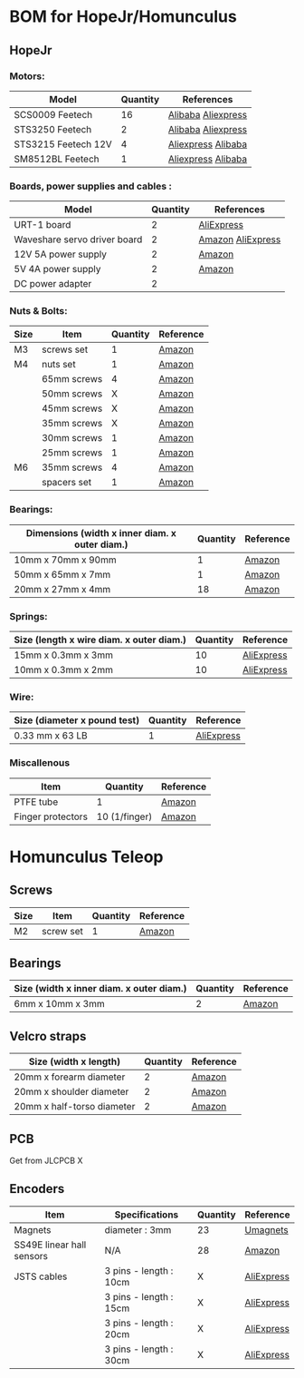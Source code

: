 BOM for HopeJr/Homunculus
========================

## HopeJr

### Motors:

| Model            | Quantity  | References |
|------------------|---------|------------|
| SCS0009 Feetech  | 16      | [Alibaba](https://www.alibaba.com/product-detail/Feetech-Scs0009-Servo-Core-Motor-0_1601260621032.html?spm=a2700.galleryofferlist.normal_offer.5.5e7c13a0XTxJZw) [Aliexpress](https://fr.aliexpress.com/item/1005008869191632.html?spm=a2g0o.productlist.main.1.59137b4d5ODkpH&algo_pvid=0dbf48c4-0888-4775-a964-660a5fb3d6bc&algo_exp_id=0dbf48c4-0888-4775-a964-660a5fb3d6bc-0&pdp_ext_f=%7B%22order%22%3A%226%22%2C%22eval%22%3A%221%22%7D&pdp_npi=4%40dis%21EUR%218.42%217.39%21%21%219.36%218.21%21%4021038df617490543614042614e330a%2112000047023515628%21sea%21FR%210%21ABX&curPageLogUid=63zKgeGaefFV&utparam-url=scene%3Asearch%7Cquery_from%3A)
| STS3250 Feetech  | 2       | [Alibaba](https://www.alibaba.com/product-detail/Feetech-STS3250-12V-50KG-Magnetic-Encoder_1601406488870.html?spm=a2700.galleryofferlist.normal_offer.d_price.2efc13a0wDnZxw) [Aliexpress](https://fr.aliexpress.com/item/1005008926395265.html?spm=a2g0o.productlist.main.2.35861365pBIyFy&algo_pvid=7c3843a8-a37b-4893-a143-4452bb5a4694&algo_exp_id=7c3843a8-a37b-4893-a143-4452bb5a4694-1&pdp_ext_f=%7B%22order%22%3A%2228%22%2C%22eval%22%3A%221%22%2C%22orig_sl_item_id%22%3A%221005008926395265%22%2C%22orig_item_id%22%3A%221005008694980324%22%7D&pdp_npi=4%40dis%21EUR%2162.37%2161.99%21%21%2169.36%2168.93%21%4021038e6617490545417431390e5e1c%2112000047229459771%21sea%21FR%210%21ABX&curPageLogUid=UpwbcMOQ7Gjl&utparam-url=scene%3Asearch%7Cquery_from%3A)
| STS3215 Feetech 12V | 4 | [Aliexpress](https://fr.aliexpress.com/item/1005008742699758.html?spm=a2g0o.productlist.main.2.32912dffXloWDi&algo_pvid=6e9fc361-4144-407f-8441-3a785d3c28b3&algo_exp_id=6e9fc361-4144-407f-8441-3a785d3c28b3-1&pdp_ext_f=%7B%22order%22%3A%2234%22%2C%22eval%22%3A%221%22%7D&pdp_npi=4%40dis%21EUR%217.89%217.39%21%21%218.77%218.21%21%402103835c17490548315058792e3bf0%2112000046482045592%21sea%21FR%210%21ABX&curPageLogUid=ve5xiXTCtbAf&utparam-url=scene%3Asearch%7Cquery_from%3A) [Alibaba](https://www.alibaba.com/product-detail/Feetech-STS3215-SO-ARM100-Servo-12V_1601454342129.html?spm=a2700.galleryofferlist.normal_offer.d_title.66be13a0KgLtVj)
| SM8512BL Feetech | 1       | [Aliexpress](https://fr.aliexpress.com/item/1005008461199168.html?spm=a2g0o.productlist.main.1.51392fd4srxm6Y&algo_pvid=00e0eefa-ae3a-4bb2-ab01-84ec0276fde8&algo_exp_id=00e0eefa-ae3a-4bb2-ab01-84ec0276fde8-0&pdp_ext_f=%7B%22order%22%3A%22-1%22%2C%22eval%22%3A%221%22%7D&pdp_npi=4%40dis%21EUR%21484.99%21484.99%21%21%213873.74%213873.74%21%402103864c17490660354148284e4f7c%2112000045232446049%21sea%21FR%210%21ABX&curPageLogUid=DpB1jzTFNdy6&utparam-url=scene%3Asearch%7Cquery_from%3A) [Alibaba](https://www.alibaba.com/product-detail/12V-24V-85kg-8-Nm-High_1600896859788.html?spm=a2700.galleryofferlist.normal_offer.d_price.6d5513a0PirZbv)

### Boards, power supplies and cables :

| Model            | Quantity  | References |
|------------------|---------|------------|
| URT-1 board       | 2    | [AliExpress](https://fr.aliexpress.com/item/1005008295936678.html?spm=a2g0o.productlist.main.6.9e7156bc1NdD9y&algo_pvid=95d62ddb-afef-4601-901d-54f76de59d0e&algo_exp_id=95d62ddb-afef-4601-901d-54f76de59d0e-5&pdp_ext_f=%7B%22order%22%3A%225%22%2C%22eval%22%3A%221%22%7D&pdp_npi=4%40dis%21EUR%218.89%218.89%21%21%219.91%219.91%21%40211b6c1717491141782881954e8372%2112000044526097191%21sea%21FR%210%21ABX&curPageLogUid=WBixA7esURQq&utparam-url=scene%3Asearch%7Cquery_from%3A)
| Waveshare servo driver board     | 2  | [Amazon](https://amzn.eu/d/hYl6g60) [AliExpress](https://fr.aliexpress.com/item/1005006054189812.html?gatewayAdapt=glo2fra)
| 12V 5A power supply | 2    | [Amazon](https://amzn.eu/d/9yNCEuk)
| 5V 4A power supply | 2     | [Amazon](https://amzn.eu/d/9IXxrc8)
| DC power adapter | 2 |

### Nuts & Bolts:

| Size | Item | Quantity | Reference
|-|-|-|-
| M3 | screws set | 1 | [Amazon](https://amzn.eu/d/io5NaX3)
| M4 | nuts set    | 1 | [Amazon](https://www.amazon.fr/-/en/dp/B0D1V96WXT)
|| 65mm screws | 4 | [Amazon](https://amzn.eu/d/41AhVIU)
|| 50mm screws | X |[Amazon](https://amzn.eu/d/8G91txy)
|| 45mm screws | X |[Amazon](https://amzn.eu/d/9xu0pLa)
|| 35mm screws | X |[Amazon](https://amzn.eu/d/c5xaClV)
|| 30mm screws | 1 |[Amazon](https://amzn.eu/d/7kudpAo)
|| 25mm screws | 1 |[Amazon](https://amzn.eu/d/2BEgJFc)
| M6 | 35mm screws | 4 | [Amazon](https://amzn.eu/d/dzNhSkJ)
|| spacers set | 1 | [Amazon](https://www.amazon.fr/dp/B0D8H3M26T)

### Bearings:

| Dimensions (width x inner diam. x outer diam.) | Quantity | Reference
|-|-|-
| 10mm x 70mm x 90mm | 1 | [Amazon](https://amzn.eu/d/8Xz7m4C)
| 50mm x 65mm x 7mm | 1 | [Amazon](https://amzn.eu/d/1xOo8re)
| 20mm x 27mm x 4mm | 18 | [Amazon](https://amzn.eu/d/9LXO205)

### Springs: 

| Size (length x wire diam. x outer diam.) | Quantity | Reference
|-|-|-
| 15mm x 0.3mm x 3mm | 10 | [AliExpress](https://fr.aliexpress.com/item/4000250320601.html?spm=a2g0o.order_detail.order_detail_item.4.107d7d56n91gFK&gatewayAdapt=glo2fra)
| 10mm x 0.3mm x 2mm | 10 | [AliExpress](https://fr.aliexpress.com/item/4000250320601.html?spm=a2g0o.order_detail.order_detail_item.4.107d7d56n91gFK&gatewayAdapt=glo2fra)

### Wire:

| Size (diameter x pound test) | Quantity | Reference
|-|-|-
|0.33 mm x 63 LB | 1 | [AliExpress](https://fr.aliexpress.com/item/1005002939956976.html?spm=a2g0o.productlist.main.1.4f70ad5eZmSTta&algo_pvid=d6f5447a-fb1b-47e3-98e2-6e60bac619a8&algo_exp_id=d6f5447a-fb1b-47e3-98e2-6e60bac619a8-0&pdp_ext_f=%7B%22order%22%3A%2257%22%2C%22eval%22%3A%221%22%7D&pdp_npi=4%40dis%21EUR%2116.19%2116.19%21%21%2117.75%2117.75%21%4021038e6617470664317737685e1bc4%2112000034219234547%21sea%21FR%216318966755%21X&curPageLogUid=t60A8Jjhk0Av&utparam-url=scene%3Asearch%7Cquery_from%3A)
 

### Miscallenous

|Item| Quantity | Reference
|-|-|-
| PTFE tube | 1 | [Amazon](https://amzn.eu/d/fZaQyIG)
| Finger protectors | 10 (1/finger) | [Amazon](https://amzn.eu/d/dV4cPsd)

# Homunculus Teleop

## Screws

| Size | Item | Quantity | Reference 
|-|-|-|-
| M2 | screw set | 1 | [Amazon](https://amzn.eu/d/cVf2toH)

## Bearings

| Size (width x inner diam. x outer diam.) | Quantity | Reference
|-|-|-
| 6mm x 10mm x 3mm | 2 | [Amazon](https://amzn.eu/d/eKGj9gf)

## Velcro straps

| Size (width x length) | Quantity | Reference
|-|-|-
| 20mm x forearm diameter | 2 | [Amazon](https://a.co/d/8bawLVo)
| 20mm x shoulder diameter | 2 | [Amazon](https://a.co/d/8bawLVo)
| 20mm x half-torso diameter | 2 | [Amazon](https://a.co/d/8bawLVo)



## PCB
Get from JLCPCB X

## Encoders

| Item | Specifications | Quantity | Reference
|-|-|-|-
| Magnets |  diameter : 3mm | 23 | [Umagnets](https://www.umagnets.com/p/3mm-x-2mm-diametrically-magnetized-neodymium-disc-magnet-n38-small-powerful-rare-earth-round-magnets-for-craft/)
| SS49E linear hall sensors | N/A | 28 | [Amazon](https://amzn.eu/d/aemjs7f)
| JSTS cables | 3 pins - length : 10cm | X | [AliExpress](https://fr.aliexpress.com/item/1005007218127653.html?srcSns=sns_Copy&spreadType=socialShare&bizType=ProductDetail&social_params=61110689587&aff_fcid=2334e60433974ad994e9f730394b13c3-1747322012534-07468-_EvdoJua&tt=MG&aff_fsk=_EvdoJua&aff_platform=default&sk=_EvdoJua&aff_trace_key=2334e60433974ad994e9f730394b13c3-1747322012534-07468-_EvdoJua&shareId=61110689587&businessType=ProductDetail&platform=AE&terminal_id=c5bf969a443849edbe60958581978297&afSmartRedirect=y)
|               | 3 pins - length : 15cm | X | [AliExpress](https://fr.aliexpress.com/item/1005007218127653.html?srcSns=sns_Copy&spreadType=socialShare&bizType=ProductDetail&social_params=61110689587&aff_fcid=2334e60433974ad994e9f730394b13c3-1747322012534-07468-_EvdoJua&tt=MG&aff_fsk=_EvdoJua&aff_platform=default&sk=_EvdoJua&aff_trace_key=2334e60433974ad994e9f730394b13c3-1747322012534-07468-_EvdoJua&shareId=61110689587&businessType=ProductDetail&platform=AE&terminal_id=c5bf969a443849edbe60958581978297&afSmartRedirect=y)
|               | 3 pins - length : 20cm | X | [AliExpress](https://fr.aliexpress.com/item/1005007218127653.html?srcSns=sns_Copy&spreadType=socialShare&bizType=ProductDetail&social_params=61110689587&aff_fcid=2334e60433974ad994e9f730394b13c3-1747322012534-07468-_EvdoJua&tt=MG&aff_fsk=_EvdoJua&aff_platform=default&sk=_EvdoJua&aff_trace_key=2334e60433974ad994e9f730394b13c3-1747322012534-07468-_EvdoJua&shareId=61110689587&businessType=ProductDetail&platform=AE&terminal_id=c5bf969a443849edbe60958581978297&afSmartRedirect=y)
|               | 3 pins - length : 30cm | X | [AliExpress](https://fr.aliexpress.com/item/1005007218127653.html?srcSns=sns_Copy&spreadType=socialShare&bizType=ProductDetail&social_params=61110689587&aff_fcid=2334e60433974ad994e9f730394b13c3-1747322012534-07468-_EvdoJua&tt=MG&aff_fsk=_EvdoJua&aff_platform=default&sk=_EvdoJua&aff_trace_key=2334e60433974ad994e9f730394b13c3-1747322012534-07468-_EvdoJua&shareId=61110689587&businessType=ProductDetail&platform=AE&terminal_id=c5bf969a443849edbe60958581978297&afSmartRedirect=y)

